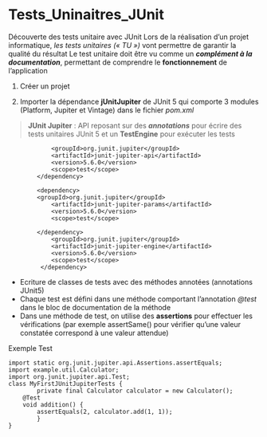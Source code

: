 # Tests_Uninaitres_JUnit
Découverte des tests unitaire avec JUnit
Lors de la réalisation d’un projet informatique, *les tests unitaires (« TU »)* vont permettre de garantir la qualité du résultat
Le test unitaire doit être vu comme un ***complément à la documentation***, permettant de comprendre le **fonctionnement** de l’application

1. Créer un projet

2. Importer la dépendance **jUnitJupiter** de JUnit 5 qui comporte 3 modules (Platform, Jupiter et Vintage) dans le fichier *pom.xml*
> **JUnit Jupiter** : API reposant sur des ***annotations*** pour écrire des tests unitaires JUnit 5 et un **TestEngine** pour exécuter les tests

```	<dependency>
        	<groupId>org.junit.jupiter</groupId>
         	<artifactId>junit-jupiter-api</artifactId>
         	<version>5.6.0</version>
         	<scope>test</scope>
    	</dependency>
         
    	<dependency>
   		<groupId>org.junit.jupiter</groupId>
	    	<artifactId>junit-jupiter-params</artifactId>
	        <version>5.6.0</version>
	        <scope>test</scope>

        </dependency>
	        <groupId>org.junit.jupiter</groupId>
	        <artifactId>junit-jupiter-engine</artifactId>
	        <version>5.6.0</version>
	        <scope>test</scope>
         </dependency>
```
- Ecriture de classes de tests avec des méthodes annotées (annotations JUnit5)
- Chaque test est défini dans une méthode comportant l’annotation *@test* dans le bloc de documentation de la méthode
- Dans une méthode de test, on utilise des **assertions** pour effectuer les vérifications (par exemple assertSame() pour vérifier qu’une valeur constatée correspond à une valeur attendue)

Exemple Test

```
import static org.junit.jupiter.api.Assertions.assertEquals;
import example.util.Calculator;
import org.junit.jupiter.api.Test;
class MyFirstJUnitJupiterTests {
      	private final Calculator calculator = new Calculator();      
	@Test     
	void addition() {
        assertEquals(2, calculator.add(1, 1));
     	}
}
```
